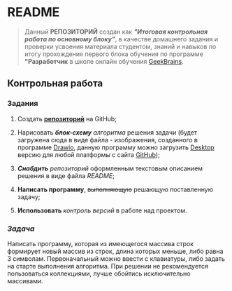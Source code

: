 # README 
>Данный **РЕПОЗИТОРИЙ** создан как ***"Итоговая контрольная работа по основному блоку"***, в качестве домашнего задания и проверки усвоения материала студентом, знаний и навыков по итогу прохождения первого блока обучения по программе **"Разработчик** в школе онлайн обучения [GeekBrains](https://gb.ru/).

## Контрольная работа

### Задания
1. Создать [**репозиторий**](https://github.com/ivanshh86/ControlTest_1.git) на GitHub;

2. Нарисовать ***блок-схему** алгоритма* решения задачи (будет загружена сюда в виде файла - изображения, созданного в программе [Drawio](https://www.drawio.com/), данную программу можно загрузить [Desktop](https://github.com/jgraph/drawio-desktop/releases/tag/v21.6.5) версию для любой платформы с сайта [GitHub](https://github.com/));

3. ***Снабдить** репозиторий* оформленным текстовым описанием решения в виде файла *README*;

4. **Написать программу**, ~~выполняющую~~ решающую поставленную задачу;

5. **Использовать** _контроль версий_ в работе над проектом.

### *Задача*
Написать программу, которая из имеющегося массива строк формирует новый массив из строк, длина которых меньше, либо равна 3 символам. Первоначальный можно ввести с клавиатуры, либо задать на старте выполнения алгоритма. При решении не рекомендуется пользоваться коллекциями, лучше обойтись исключительно массивами.

